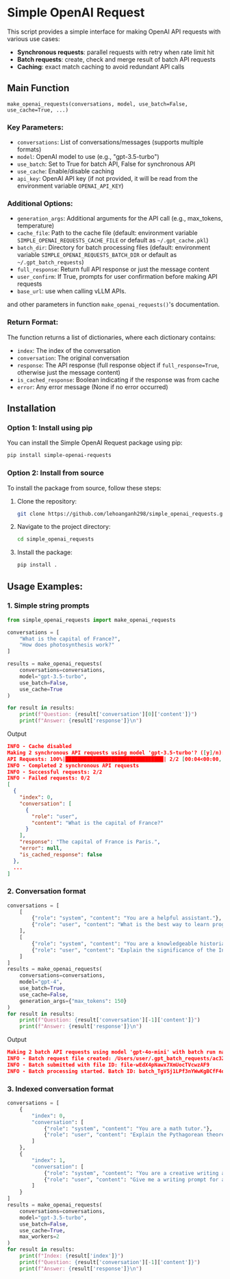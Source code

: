 # Simple OpenAI Request

This script provides a simple interface for making OpenAI API requests with various use cases:

- **Synchronous requests**: parallel requests with retry when rate limit hit
- **Batch requests**: create, check and merge result of batch API requests
- **Caching**: exact match caching to avoid redundant API calls

## Main Function

`make_openai_requests(conversations, model, use_batch=False, use_cache=True, ...)`

### Key Parameters:

- `conversations`: List of conversations/messages (supports multiple formats)
- `model`: OpenAI model to use (e.g., "gpt-3.5-turbo")
- `use_batch`: Set to True for batch API, False for synchronous API
- `use_cache`: Enable/disable caching
- `api_key`: OpenAI API key (if not provided, it will be read from the environment variable `OPENAI_API_KEY`)

### Additional Options:

- `generation_args`: Additional arguments for the API call (e.g., max_tokens, temperature)
- `cache_file`: Path to the cache file (default: environment variable `SIMPLE_OPENAI_REQUESTS_CACHE_FILE` or default as `~/.gpt_cache.pkl`)
- `batch_dir`: Directory for batch processing files (default: environment variable `SIMPLE_OPENAI_REQUESTS_BATCH_DIR` or default as `~/.gpt_batch_requests`)
- `full_response`: Return full API response or just the message content
- `user_confirm`: If True, prompts for user confirmation before making API requests
- `base_url`: use when calling vLLM APIs.


and other parameters in function `make_openai_requests()`'s documentation.

### Return Format:

The function returns a list of dictionaries, where each dictionary contains:

- `index`: The index of the conversation
- `conversation`: The original conversation
- `response`: The API response (full response object if `full_response=True`, otherwise just the message content)
- `is_cached_response`: Boolean indicating if the response was from cache
- `error`: Any error message (None if no error occurred)

## Installation

### Option 1: Install using pip

You can install the Simple OpenAI Request package using pip:

```bash
pip install simple-openai-requests
```

### Option 2: Install from source

To install the package from source, follow these steps:

1. Clone the repository:
   ```bash
   git clone https://github.com/lehoanganh298/simple_openai_requests.git
   ```

2. Navigate to the project directory:
   ```bash
   cd simple_openai_requests
   ```

3. Install the package:
   ```bash
   pip install .
   ```


## Usage Examples:

### 1. Simple string prompts

```python
from simple_openai_requests import make_openai_requests

conversations = [
    "What is the capital of France?",
    "How does photosynthesis work?"
]

results = make_openai_requests(
    conversations=conversations,
    model="gpt-3.5-turbo",
    use_batch=False,
    use_cache=True
)

for result in results:
    print(f"Question: {result['conversation'][0]['content']}")
    print(f"Answer: {result['response']}\n")
```
Output
``` json
INFO - Cache disabled
Making 2 synchronous API requests using model 'gpt-3.5-turbo'? ([y]/n): 
API Requests: 100%|████████████████████████████████| 2/2 [00:04<00:00,  2.09s/request]
INFO - Completed 2 synchronous API requests
INFO - Successful requests: 2/2
INFO - Failed requests: 0/2
[
  {
    "index": 0,
    "conversation": [
      {
        "role": "user",
        "content": "What is the capital of France?"
      }
    ],
    "response": "The capital of France is Paris.",
    "error": null,
    "is_cached_response": false
  },
  ...
]
```
### 2. Conversation format
```python
conversations = [
    [
        {"role": "system", "content": "You are a helpful assistant."},
        {"role": "user", "content": "What is the best way to learn programming?"}
    ],
    [
        {"role": "system", "content": "You are a knowledgeable historian."},
        {"role": "user", "content": "Explain the significance of the Industrial Revolution."}
    ]
]
results = make_openai_requests(
    conversations=conversations,
    model="gpt-4",
    use_batch=True,
    use_cache=False,
    generation_args={"max_tokens": 150}
)
for result in results:
    print(f"Question: {result['conversation'][-1]['content']}")
    print(f"Answer: {result['response']}\n")
```

Output
```json
Making 2 batch API requests using model 'gpt-4o-mini' with batch run name 'ac3275cd-8b2e-4d8d-97a0-092916b6b9ce'? ([y]/n): 
INFO - Batch request file created: /Users/user/.gpt_batch_requests/ac3275cd-8b2e-4d8d-97a0-092916b6b9ce_batch_request.jsonl
INFO - Batch submitted with file ID: file-wEdX4pNawx7XmUocTVcwzAF9
INFO - Batch processing started. Batch ID: batch_TgV5j1LPf3nYWwKgBCfF4qZ7
```
### 3. Indexed conversation format

```python
conversations = [
    {
        "index": 0,
        "conversation": [
            {"role": "system", "content": "You are a math tutor."},
            {"role": "user", "content": "Explain the Pythagorean theorem."}
        ]
    },
    {
        "index": 1,
        "conversation": [
            {"role": "system", "content": "You are a creative writing assistant."},
            {"role": "user", "content": "Give me a writing prompt for a short story."}
        ]
    }
]
results = make_openai_requests(
    conversations=conversations,
    model="gpt-3.5-turbo",
    use_batch=False,
    use_cache=True,
    max_workers=2
)
for result in results:
    print(f"Index: {result['index']}")
    print(f"Question: {result['conversation'][-1]['content']}")
    print(f"Answer: {result['response']}\n")
```